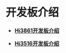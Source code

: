 # 开发板介绍



- **[Hi3861开发板介绍](quickstart-ide-lite-introduction-hi3861.md)**

- **[Hi3516开发板介绍](quickstart-ide-lite-introduction-hi3516.md)**